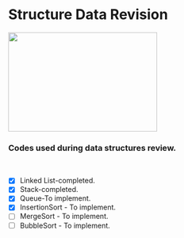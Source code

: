 <h1>Structure Data Revision</h1>
<img src="https://fiverr-res.cloudinary.com/images/q_auto,f_auto/gigs3/109554168/original/11242e714fd279867e25900db79930794e19ec4e/help-you-with-your-data-structures-queries-and-issues.png"
width="300" height="200">
<h3><strog>Codes used during data structures review.</strog></h3>
<br/>

- [X] Linked List-completed.
- [X] Stack-completed.
- [X] Queue-To implement.
- [X] InsertionSort - To implement.
- [ ] MergeSort - To implement.
- [ ] BubbleSort - To implement.
